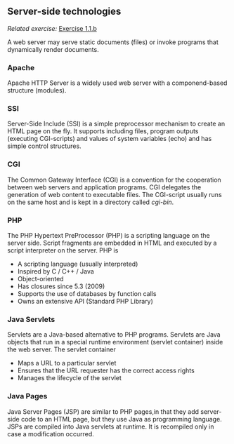 ## Server-side technologies
*Related exercise:* [Exercise 1.1.b](https://svn.uni-koblenz.de/ist/webeng-wise1516/trunk/Exercise/Exercise1-06Nov2015/)

A web server may serve static documents (files) or invoke programs that dynamically render documents.

### Apache
Apache HTTP Server is a widely used web server with a componend-based structure (modules).

### SSI
Server-Side Include (SSI) is a simple preprocessor mechanism to create an HTML page on the fly. It supports including files, program outputs (executing CGI-scripts) and values of system variables (echo) and has simple control structures.

### CGI
The Common Gateway Interface (CGI) is a convention for the cooperation between web servers and application programs. CGI delegates the generation of web content to executable
files. The CGI-script usually runs on the same host and is kept in a directory called *cgi-bin*.

### PHP
The PHP Hypertext PreProcessor (PHP) is a scripting language on the server side. Script fragments are embedded in HTML and executed by a script interpreter on the server. PHP is

* A scripting language (usually interpreted)
* Inspired by C / C++ / Java
* Object-oriented
* Has closures since 5.3 (2009)
* Supports the use of databases by function calls
* Owns an extensive API (Standard PHP Library)

### Java Servlets
Servlets are a Java-based alternative to PHP programs. Servlets are Java objects that run in a special runtime environment (servlet container) inside the web server. The servlet container

* Maps a URL to a particular servlet
* Ensures that the URL requester has the correct access rights
* Manages the lifecycle of the servlet

### Java Pages
Java Server Pages (JSP) are similar to PHP pages,in that they add server-side code to an HTML page, but they use Java as programming language. JSPs are compiled into Java servlets at runtime. It is recompiled only in case a modification occurred.
